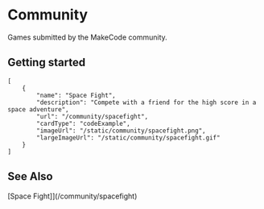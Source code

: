 # Community

Games submitted by the MakeCode community.

## Getting started

```codecard
[
    {
        "name": "Space Fight",
        "description": "Compete with a friend for the high score in a space adventure",
        "url": "/community/spacefight",
        "cardType": "codeExample",
        "imageUrl": "/static/community/spacefight.png",
        "largeImageUrl": "/static/community/spacefight.gif"
    }
]
```

## See Also

[Space Fight]](/community/spacefight)
